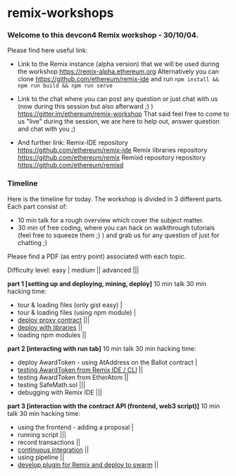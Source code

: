 # remix-workshops

### Welcome to this devcon4 Remix workshop - 30/10/04.

Please find here useful link:

 - Link to the Remix instance (alpha version) that we will be used during the workshop
https://remix-alpha.ethereum.org
Alternatively you can clone https://github.com/ethereum/remix-ide and run `npm install && npm run build && npm run serve`

 - Link to the chat where you can post any question or just chat with us (now during this session but also afterward ;) )
https://gitter.im/ethereum/remix-workshop
That said feel free to come to us "live" during the session, we are here to help out, answer question and chat with you ;) 

 - And further link:
Remix-IDE repository https://github.com/ethereum/remix-ide
Remix libraries repository https://github.com/ethereum/remix
Remixd repository repository https://github.com/ethereum/remixd

### Timeline

Here is the timeline for today. The workshop is divided in 3 different parts. 
Each part consist of:
  - 10 min talk for a rough overview which cover the subject matter.
  - 30 min of free coding, where you can hack on walkthrough tutorials (feel free to squeeze them ;) ) and grab us for any question of just for chatting ;)

Please find a PDF (as entry point) associated with each topic.

Difficulty level:
easy | 
medium || 
advanced |||

**part 1 [setting up and deploying, mining, deploy]**
  10 min talk
  30 min hacking time:
- tour & loading files (only gist easy) |
- tour & loading files (using npm module) |
- [deploy proxy contract](https://github.com/ethereum/remix-workshops/tree/master/proxyContractAwardToken) ||| 
- [deploy with libraries](https://github.com/ethereum/remix-workshops/tree/master/deployWithLibraries) ||
- loading npm modules ||
  
**part 2 [interacting with run tab]**
  10 min talk
  30 min hacking time:
- deploy AwardToken - using AtAddress on the Ballot contract |
- [testing AwardToken from Remix IDE / CLI](https://github.com/ethereum/remix-workshops/tree/master/unitTesting) ||
- testing AwardToken from EtherAtom ||
- testing SafeMath.sol |||
- debugging with Remix IDE |||
   
**part 3 [interaction with the contract API (frontend, web3 script)]**
  10 min talk
  30 min hacking time:
- using the frontend - adding a proposal |
- running script |||
- record transactions ||
- [continuous integration](https://github.com/ethereum/remix-workshops/tree/master/continuousIntegration) ||
- using pipeline ||
- [develop plugin for Remix and deploy to swarm](https://github.com/ethereum/remix-workshops/tree/master/simplePlugin) ||
   
